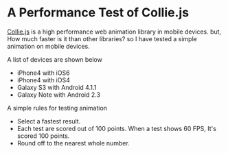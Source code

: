 # A Performance Test of Collie.js

[Collie.js](http://colliejs.org) is a high performance web animation library in mobile devices.
but, How much faster is it than other libraries?
so I have tested a simple animation on mobile devices.

A list of devices are shown below
* iPhone4 with iOS6
* iPhone4 with iOS4
* Galaxy S3 with Android 4.1.1
* Galaxy Note with Android 2.3

A simple rules for testing animation
* Select a fastest result.
* Each test are scored out of 100 points. When a test shows 60 FPS, It's scored 100 points.
* Round off to the nearest whole number.